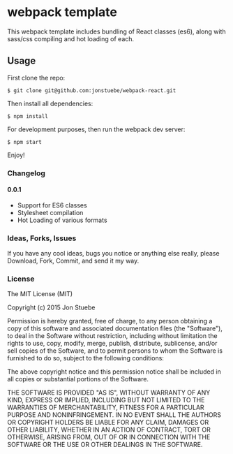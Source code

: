 # webpack template
This webpack template includes bundling of React classes (es6), along with sass/css compiling and hot loading of each.

## Usage
First clone the repo:

    $ git clone git@github.com:jonstuebe/webpack-react.git
    
Then install all dependencies:

    $ npm install

For development purposes, then run the webpack dev server:

    $ npm start
    
Enjoy!

### Changelog
#### 0.0.1
- Support for ES6 classes
- Stylesheet compilation
- Hot Loading of various formats

### Ideas, Forks, Issues
If you have any cool ideas, bugs you notice or anything else really, please Download, Fork, Commit, and send it my way.

### License
The MIT License (MIT)

Copyright (c) 2015 Jon Stuebe

Permission is hereby granted, free of charge, to any person obtaining a copy of this software and associated documentation files (the "Software"), to deal in the Software without restriction, including without limitation the rights to use, copy, modify, merge, publish, distribute, sublicense, and/or sell copies of the Software, and to permit persons to whom the Software is furnished to do so, subject to the following conditions:

The above copyright notice and this permission notice shall be included in all copies or substantial portions of the Software.

THE SOFTWARE IS PROVIDED "AS IS", WITHOUT WARRANTY OF ANY KIND, EXPRESS OR IMPLIED, INCLUDING BUT NOT LIMITED TO THE WARRANTIES OF MERCHANTABILITY, FITNESS FOR A PARTICULAR PURPOSE AND NONINFRINGEMENT. IN NO EVENT SHALL THE AUTHORS OR COPYRIGHT HOLDERS BE LIABLE FOR ANY CLAIM, DAMAGES OR OTHER LIABILITY, WHETHER IN AN ACTION OF CONTRACT, TORT OR OTHERWISE, ARISING FROM, OUT OF OR IN CONNECTION WITH THE SOFTWARE OR THE USE OR OTHER DEALINGS IN THE SOFTWARE.